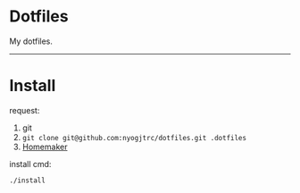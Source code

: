 # Dotfiles

My dotfiles.

---

# Install

request:
1. git
2. `git clone git@github.com:nyogjtrc/dotfiles.git .dotfiles`
3. [Homemaker](https://github.com/FooSoft/homemaker)

install cmd:

```shell
./install
```
